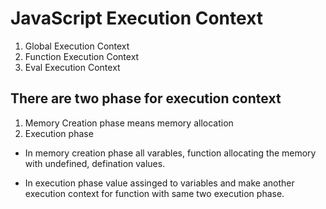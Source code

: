 # JavaScript Execution Context

1. Global Execution Context
1. Function Execution Context
1. Eval Execution  Context 

## There are two phase for execution context

1. Memory Creation phase means memory allocation
1. Execution phase

* In memory creation phase all varables, function allocating the memory with undefined, defination values.

* In execution phase value assinged to variables and make another execution context for function with same two execution phase.


